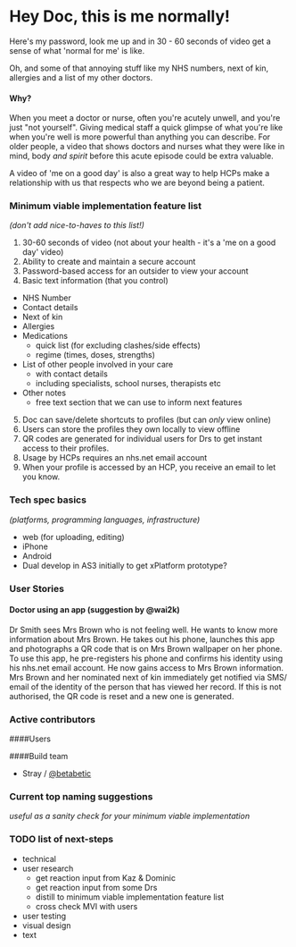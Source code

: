 Hey Doc, this is me normally!
=========

Here's my password, look me up and in 30 - 60 seconds of video get a sense of what 'normal for me' is like.

Oh, and some of that annoying stuff like my NHS numbers, next of kin, allergies and a list of my other doctors.

#### Why?

When you meet a doctor or nurse, often you're acutely unwell, and you're just "not yourself".
Giving medical staff a quick glimpse of what you're like when you're well is more powerful than anything you can describe.
For older people, a video that shows doctors and nurses what they were like in mind, body _and spirit_ before this acute episode could be extra valuable.

A video of 'me on a good day' is also a great way to help HCPs make a relationship with us that respects who we are beyond being a patient.

### Minimum viable implementation feature list 
_(don't add nice-to-haves to this list!)_

1. 30-60 seconds of video (not about your health - it's a 'me on a good day' video)
2. Ability to create and maintain a secure account
3. Password-based access for an outsider to view your account
4. Basic text information (that you control)
  - NHS Number
  - Contact details
  - Next of kin
  - Allergies
  - Medications 
    - quick list (for excluding clashes/side effects)  
    - regime (times, doses, strengths)
  - List of other people involved in your care
    - with contact details
    - including specialists, school nurses, therapists etc
  - Other notes
    - free text section that we can use to inform next features
5. Doc can save/delete shortcuts to profiles (but can _only_ view online)
6. Users can store the profiles they own locally to view offline
7. QR codes are generated for individual users for Drs to get instant access to their profiles.
8. Usage by HCPs requires an nhs.net email account
9. When your profile is accessed by an HCP, you receive an email to let you know.

### Tech spec basics 
_(platforms, programming languages, infrastructure)_

- web (for uploading, editing)
- iPhone
- Android
- Dual develop in AS3 initially to get xPlatform prototype?

### User Stories
#### Doctor using an app (suggestion by @wai2k)

Dr Smith sees Mrs Brown who is not feeling well. He wants to know more information about Mrs Brown. He takes out his phone, launches this app and photographs a QR code that is on Mrs Brown wallpaper on her phone. To use this app, he pre-registers his phone and confirms his identity using his nhs.net email account. He now gains access to Mrs Brown information. Mrs Brown and her nominated next of kin immediately get notified via SMS/ email of the identity of the person that has viewed her record. If this is not authorised, the QR code is reset and a new one is generated.

### Active contributors
####Users

####Build team
  - Stray / [@betabetic](http://www.twitter.com/betabetic)

### Current top naming suggestions 
_useful as a sanity check for your minimum viable implementation_

### TODO list of next-steps
- technical
- user research
  - get reaction input from Kaz & Dominic
  - get reaction input from some Drs
  - distill to minimum viable implementation feature list
  - cross check MVI with users
- user testing
- visual design
- text
